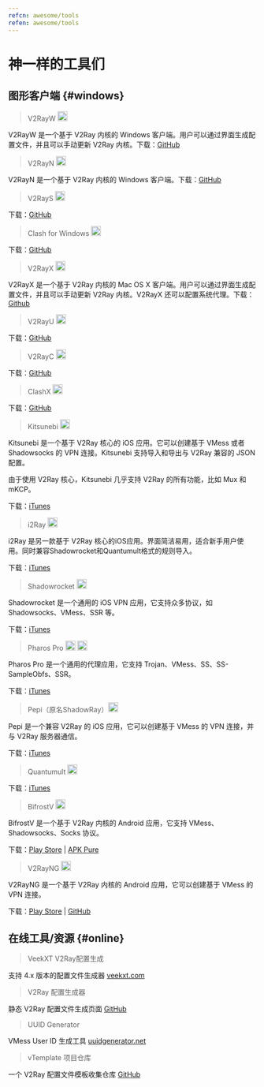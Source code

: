 ```yaml
---
refcn: awesome/tools
refen: awesome/tools
---
```


# 神一样的工具们

## 图形客户端 {#windows}

> V2RayW <img width="20" src="/resources/win.svg">

V2RayW 是一个基于 V2Ray 内核的 Windows 客户端。用户可以通过界面生成配置文件，并且可以手动更新 V2Ray 内核。下载：[GitHub](https://github.com/Cenmrev/V2RayW)

> V2RayN <img width="20" src="/resources/win.svg">

V2RayN 是一个基于 V2Ray 内核的 Windows 客户端。下载：[GitHub](https://github.com/2dust/v2rayN)

> V2RayS <img width="20" src="/resources/win.svg">

下载：[GitHub](https://github.com/Shinlor/V2RayS)

> Clash for Windows <img width="20" src="/resources/win.svg">

下载：[GitHub](https://github.com/Fndroid/clash_for_windows_pkg)

> V2RayX <img width="20" src="/resources/apple.svg">

V2RayX 是一个基于 V2Ray 内核的 Mac OS X 客户端。用户可以通过界面生成配置文件，并且可以手动更新 V2Ray 内核。V2RayX 还可以配置系统代理。下载：[Github](https://github.com/Cenmrev/V2RayX)

> V2RayU <img width="20" src="/resources/apple.svg">

下载：[GitHub](https://github.com/yanue/V2rayU)

> V2RayC <img width="20" src="/resources/apple.svg">

下载：[GitHub](https://github.com/gssdromen/V2RayC)

> ClashX <img width="20" src="/resources/apple.svg">

下载：[GitHub](https://github.com/yichengchen/clashX)

> Kitsunebi <img width="20" src="/resources/ios.svg">

Kitsunebi 是一个基于 V2Ray 核心的 iOS 应用。它可以创建基于 VMess 或者 Shadowsocks 的 VPN 连接。Kitsunebi 支持导入和导出与 V2Ray 兼容的 JSON 配置。

由于使用 V2Ray 核心，Kitsunebi 几乎支持 V2Ray 的所有功能，比如 Mux 和 mKCP。

下载：[iTunes](https://itunes.apple.com/us/app/kitsunebi-proxy-utility/id1446584073?mt=8)

> i2Ray <img width="20" src="/resources/ios.svg">

i2Ray 是另一款基于 V2Ray 核心的iOS应用。界面简洁易用，适合新手用户使用。同时兼容Shadowrocket和Quantumult格式的规则导入。

下载：[iTunes](https://itunes.apple.com/us/app/i2ray/id1445270056?mt=8)

> Shadowrocket <img width="20" src="/resources/ios.svg">

Shadowrocket 是一个通用的 iOS VPN 应用，它支持众多协议，如 Shadowsocks、VMess、SSR 等。

下载：[iTunes](https://itunes.apple.com/us/app/shadowrocket/id932747118?mt=8)

> Pharos Pro <img width="20" src="/resources/ios.svg"> <img width="20" src="/resources/android.svg">

Pharos Pro 是一个通用的代理应用，它支持 Trojan、VMess、SS、SS-SampleObfs、SSR。

下载：[iTunes](https://itunes.apple.com/app/pharos-pro/id1456610173?mt=8)

> Pepi（原名ShadowRay）<img width="20" src="/resources/ios.svg">

Pepi 是一个兼容 V2Ray 的 iOS 应用，它可以创建基于 VMess 的 VPN 连接，并与 V2Ray 服务器通信。

下载：[iTunes](https://itunes.apple.com/us/app/pepi/id1283082051?mt=8)

> Quantumult <img width="20" src="/resources/ios.svg">

下载：[iTunes](https://itunes.apple.com/us/app/quantumult/id1252015438?mt=8)

> BifrostV <img width="20" src="/resources/android.svg">

BifrostV 是一个基于 V2Ray 内核的 Android 应用，它支持 VMess、Shadowsocks、Socks 协议。

下载：[Play Store](https://play.google.com/store/apps/details?id=com.github.dawndiy.bifrostv) | [APK Pure](https://apkpure.com/bifrostv/com.github.dawndiy.bifrostv)

> V2RayNG <img width="20" src="/resources/android.svg">

V2RayNG 是一个基于 V2Ray 内核的 Android 应用，它可以创建基于 VMess 的 VPN 连接。

下载：[Play Store](https://play.google.com/store/apps/details?id=com.v2ray.ang) | [GitHub](https://github.com/2dust/v2rayNG)

## 在线工具/资源 {#online}

> VeekXT V2Ray配置生成

支持 4.x 版本的配置文件生成器 [veekxt.com](https://www.veekxt.com/utils/v2ray_gen)

> V2Ray 配置生成器

静态 V2Ray 配置文件生成页面 [GitHub](https://github.com/htfy96/v2ray-config-gen)

> UUID Generator

VMess User ID 生成工具 [uuidgenerator.net](https://www.uuidgenerator.net)

> vTemplate 项目仓库

一个 V2Ray 配置文件模板收集仓库  [GitHub](https://github.com/KiriKira/vTemplate)
